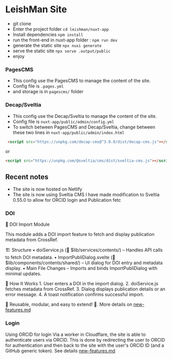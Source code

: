 # LeishMan Site
- git clone
- Enter the project folder `cd leishman/nuxt-app`
- Install dependencies `npm install`
- run the front-end in nuxt-app folder : `npm run dev`
- generate the static site `npx nuxi generate`
- serve the static site `npx serve .output/public     `
- enjoy


### PagesCMS
- This config use the PagesCMS to manage the content of the site.
- Config file is `.pages.yml`
- and storage is in `pagescms/` folder

### Decap/Sveltia
- This config use the Decap/Sveltia to manage the content of the site.
- Config file is `nuxt-app/public/admin/config.yml`
- To switch between PagesCMS and Decap/Sveltia, change between these two lines in `nuxt-app/public/admin/index.html`
```html
 <script src="https://unpkg.com/decap-cms@^3.0.0/dist/decap-cms.js"></script> 
 ```
 or 
 ```html
 <script src="https://unpkg.com/@sveltia/cms/dist/sveltia-cms.js"></script>
```

## Recent notes
- The site is now hosted on Netlify
- The site is now using Sveltia CMS
I have made modification to Sveltia 0.55.0 to allow for ORCID login and Publication fetc

### DOI
📖 DOI Import Module

This module adds a DOI import feature to fetch and display publication metadata from CrossRef.

🏗 Structure
	•	doiService.js (📍 $lib/services/contents/) – Handles API calls to fetch DOI metadata.
	•	ImportPubliDialog.svelte (📍 $lib/components/contents/shared/) – UI dialog for DOI entry and metadata display.
	•	Main File Changes – Imports and binds ImportPubliDialog with minimal updates.

🚀 How It Works
	1.	User enters a DOI in the import dialog.
	2.	doiService.js fetches metadata from CrossRef.
	3.	Dialog displays publication details or an error message.
	4.	A toast notification confirms successful import.

🔗 Reusable, modular, and easy to extend! 🎯. More details on [new-features.md](new-features.md)

### Login
Using ORCID for login
Via a worker in Cloudflare, the site is able to authenticate users via ORCID. This is done by redirecting the user to ORCID for authentication and then back to the site with the user's ORCID ID (and a GitHub generic token). 
See details [new-features.md](new-features.md#login)